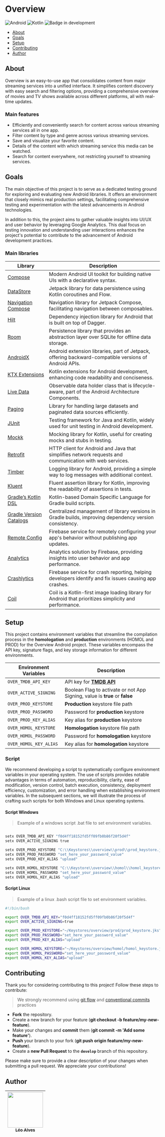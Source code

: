 # Overview

![Android](https://img.shields.io/badge/Android-3DDC84?style=for-the-badge&logo=android&logoColor=white)
![Kotlin](https://img.shields.io/badge/kotlin-%237F52FF.svg?style=for-the-badge&logo=kotlin&logoColor=white)
![Badge in development](http://img.shields.io/static/v1?label=STATUS&message=IN%20DEVELOPMENT&color=GREEN&style=for-the-badge)

<!--index-->
- [About](#about)
- [Goals](#goals)
- [Setup](#setup)
- [Contributing](#contributing)
- [Author](#author)

## About

Overview is an easy-to-use app that consolidates content from major streaming services into a unified interface. It simplifies content discovery with easy search and filtering options, providing a comprehensive overview of movies and TV shows available across different platforms, all with real-time updates. 

### Main features

- Efficiently and conveniently search for content across various streaming services all in one app.
- Filter content by type and genre across various streaming services.
- Save and visualize your favorite content.
- Details of the content with which streaming service this media can be watched.
- Search for content everywhere, not restricting yourself to streaming services.

## Goals

The main objective of this project is to serve as a dedicated testing ground for exploring and evaluating new Android libraries. It offers an environment that closely mimics real production settings, facilitating comprehensive testing and experimentation with the latest advancements in Android technologies.

In addition to this, the project aims to gather valuable insights into UI/UX and user behavior by leveraging Google Analytics. This dual focus on testing innovation and understanding user interactions enhances the project's potential to contribute to the advancement of Android development practices.

### Main libraries

| **Library**                   | **Description**                                                                                        |
|-------------------------------|--------------------------------------------------------------------------------------------------------|
| [Compose][1]                  | Modern Android UI toolkit for building native UIs with a declarative syntax.                           |
| [DataStore][2]                | Jetpack library for data persistence using Kotlin coroutines and Flow.                                 |
| [Navigation Compose][3]       | Navigation library for Jetpack Compose, facilitating navigation between composables.                   |
| [Hilt][4]                     | Dependency injection library for Android that is built on top of Dagger.                               |
| [Room][5]                     | Persistence library that provides an abstraction layer over SQLite for offline data storage.           |
| [AndroidX][6]                 | Android extension libraries, part of Jetpack, offering backward-compatible versions of Android APIs.   |
| [KTX Extensions][7]           | Kotlin extensions for Android development, enhancing code readability and conciseness.                 |
| [Live Data][8]                | Observable data holder class that is lifecycle-aware, part of the Android Architecture Components.     |
| [Paging][9]                   | Library for handling large datasets and paginated data sources efficiently.                            |
| [JUnit][10]                   | Testing framework for Java and Kotlin, widely used for unit testing in Android development.            |
| [Mockk][11]                   | Mocking library for Kotlin, useful for creating mocks and stubs in testing.                            |
| [Retrofit][12]                | HTTP client for Android and Java that simplifies network requests and communication with web services. |
| [Timber][13]                  | Logging library for Android, providing a simple way to log messages with additional context.           |
| [Kluent][14]                  | Fluent assertion library for Kotlin, improving the readability of assertions in tests.                 |
| [Gradle’s Kotlin DSL][15]     | Kotlin-based Domain Specific Language for Gradle build scripts.                                        |
| [Gradle Version Catalogs][16] | Centralized management of library versions in Gradle builds, improving dependency version consistency. |
| [Remote Config][17]           | Firebase service for remotely configuring your app's behavior without publishing app updates.          |
| [Analytics][18]               | Analytics solution by Firebase, providing insights into user behavior and app performance.             |
| [Crashlytics][19]             | Firebase service for crash reporting, helping developers identify and fix issues causing app crashes.  |
| [Coil][20]                    | Coil is a Kotlin-first image loading library for Android that prioritizes simplicity and performance.  | 

<!--Jetpack links-->

[1]: https://developer.android.com/jetpack/compose?hl=en

[2]: https://developer.android.com/topic/libraries/architecture/datastore?hl=en

[3]: https://developer.android.com/jetpack/compose/navigation?hl=en

[4]: https://developer.android.com/training/dependency-injection/hilt-android?hl=en

[5]: https://developer.android.com/training/data-storage/room?hl=en

[6]: https://developer.android.com/jetpack/androidx?hl=en

[7]: https://developer.android.com/kotlin/ktx?hl=en

[8]: https://developer.android.com/topic/libraries/architecture/livedata?hl=en

[9]: https://developer.android.com/topic/libraries/architecture/paging/v3-overview?hl=en
<!--Third Part library links-->

[10]: https://junit.org/junit4/

[11]: https://mockk.io/

[12]: https://square.github.io/retrofit/

[13]: https://github.com/JakeWharton/timber

[14]: https://github.com/MarkusAmshove/Kluent

[15]: https://docs.gradle.org/current/userguide/kotlin_dsl.html#kotlin_dsl

[16]: https://developer.android.com/build/migrate-to-catalogs?hl=en
<!--Firebase library links-->

[17]: https://firebase.google.com/docs/remote-config

[18]: https://firebase.google.com/docs/analytics

[19]: https://firebase.google.com/docs/crashlytics

[20]: https://github.com/coil-kt/coil

## Setup

This project contains environment variables that streamline the compilation process in the 
**homologation** and **production** environments (HOMOL and PROD) for the Overview Android project.
These variables encompass the API key, signature flags, and key storage information for different
environments.

| Environment Variables  | Description                                                                 |
|------------------------|-----------------------------------------------------------------------------|
| `OVER_TMDB_API_KEY`    | API key for [**TMDB API**][50]                                              |
| `OVER_ACTIVE_SIGNING`  | Boolean Flag to activate or not App Signing, value is **true** or **false** |
| `OVER_PROD_KEYSTORE`   | **Production** keystore file path                                           |
| `OVER_PROD_PASSWORD`   | Password for **production** keystore                                        |
| `OVER_PROD_KEY_ALIAS`  | Key alias for **production** keystore                                       |
| `OVER_HOMOL_KEYSTORE`  | **Homologation** keystore file path                                         |
| `OVER_HOMOL_PASSWORD`  | Password for **homologation** keystore                                      |
| `OVER_HOMOL_KEY_ALIAS` | Key alias for **homologation** keystore                                     |

[50]: https://developers.themoviedb.org/3/getting-started/introduction

### Script

We recommend developing a script to systematically configure environment variables in your operating
system. The use of scripts provides notable advantages in terms of automation, reproducibility,
clarity, ease of modification, version control, batch execution, consistency, deployment efficiency,
customization, and error handling when establishing environment variables. In the subsequent
sections, we will illustrate the process of crafting such scripts for both Windows and Linux
operating systems.

#### Script Windows

> Example of a windows script .bat file to set environment variables.

```bat

setx OVER_TMDB_API_KEY "f0d4ff18152fd5ff09fb0b86f20f5d4f"
setx OVER_ACTIVE_SIGNING true

setx OVER_PROD_KEYSTORE "C:\\Keystores\\overview\\prod\\prod_keystore.jks"
setx OVER_PROD_PASSWORD "set_here_your_password_value"
setx OVER_PROD_KEY_ALIAS "upload"

setx OVER_HOMOL_KEYSTORE "C:\\Keystore\\overview\\homol\\homol_keystore.jks"
setx OVER_HOMOL_PASSWORD "set_here_your_password_value"
setx OVER_HOMOL_KEY_ALIAS "upload"

```

#### Script Linux

> Example of a linux .bash script file to set environment variables.

```bash
#!/bin/bash

export OVER_TMDB_API_KEY="f0d4ff18152fd5ff09fb0b86f20f5d4f"
export OVER_ACTIVE_SIGNING=true

export OVER_PROD_KEYSTORE="~/Keystores/overview/prod/prod_keystore.jks"
export OVER_PROD_PASSWORD="set_here_your_password_value"
export OVER_PROD_KEY_ALIAS="upload"

export OVER_HOMOL_KEYSTORE="~/Keystores/overview/homol/homol_keystore.jks"
export OVER_HOMOL_PASSWORD="set_here_your_password_value"
export OVER_HOMOL_KEY_ALIAS="upload"

```

## Contributing

Thank you for considering contributing to this project! Follow these steps to contribute:

> We strongly recommend using [git flow](https://nvie.com/posts/a-successful-git-branching-model/)
> and [conventional commits](https://www.conventionalcommits.org/en/v1.0.0/) practices

- **Fork** the repository.
- Create a new branch for your feature (__git checkout -b feature/my-new-feature__).
- Make your changes and **commit** them (__git commit -m 'Add some feature'__).
- **Push** your branch to your fork (__git push origin feature/my-new-feature__).
- Create a **new Pull Request** to the **`develop`** branch of this repository.

Please make sure to provide a clear description of your changes when submitting a pull request. We
appreciate your contributions!

## Author

| [<img loading="lazy" src="https://avatars.githubusercontent.com/u/13922796?v=4" width=115><br><sub>Léo Alves</sub>](https://github.com/leoallvez) |
|:-------------------------------------------------------------------------------------------------------------------------------------------------:|
